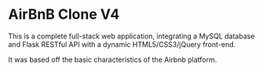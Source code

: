 # AirBnB Clone V4

This is a complete full-stack web application, integrating a MySQL database and Flask RESTful API with a dynamic HTML5/CSS3/jQuery front-end.

It was based off the basic characteristics of the Airbnb platform.
